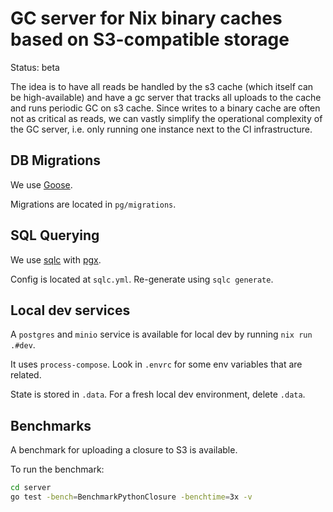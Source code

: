 # GC server for Nix binary caches based on S3-compatible storage

Status: beta

The idea is to have all reads be handled by the s3 cache (which itself can be high-available)
and have a gc server that tracks all uploads to the cache and runs periodic GC on s3 cache.
Since writes to a binary cache are often not as critical as reads,
we can vastly simplify the operational complexity of the GC server, i.e. only
running one instance next to the CI infrastructure.

## DB Migrations

We use [Goose].

Migrations are located in `pg/migrations`.

## SQL Querying

We use [sqlc] with [pgx].

Config is located at `sqlc.yml`. Re-generate using `sqlc generate`.

## Local dev services

A `postgres` and `minio` service is available for local dev by running `nix run .#dev`.

It uses `process-compose`. Look in `.envrc` for some env variables that are related.

State is stored in `.data`. For a fresh local dev environment, delete `.data`.

## Benchmarks

A benchmark for uploading a closure to S3 is available.

To run the benchmark:

```bash
cd server
go test -bench=BenchmarkPythonClosure -benchtime=3x -v
```

[goose]: https://github.com/pressly/goose
[pgx]: https://github.com/jackc/pgx
[sqlc]: https://sqlc.dev/
